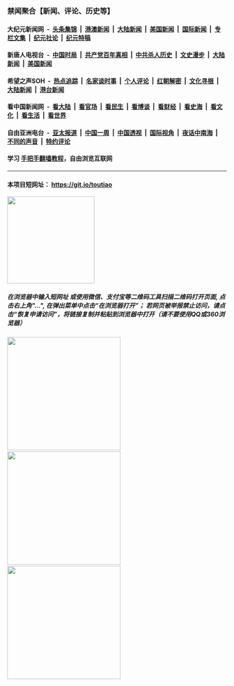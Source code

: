 ### 禁闻聚合【新闻、评论、历史等】

#### 大纪元新闻网 &nbsp;-&nbsp; [头条集锦](indexes/E头条集锦.md?t=03041702) &nbsp;|&nbsp; [港澳新闻](indexes/E港澳新闻.md?t=03041702)  &nbsp;|&nbsp; [大陆新闻](indexes/E大陆新闻.md?t=03041702) &nbsp;|&nbsp; [美国新闻](indexes/E美国新闻.md?t=03041702) &nbsp;|&nbsp; [国际新闻](indexes/E国际新闻.md?t=03041702) &nbsp;|&nbsp; [专栏文集](indexes/E专栏文集.md?t=03041702) &nbsp;|&nbsp; [纪元社论](indexes/E纪元社论.md?t=03041702) &nbsp;|&nbsp; [纪元特稿](indexes/E纪元特稿.md?t=03041702) 

#### 新唐人电视台 &nbsp;-&nbsp; [中国时局](indexes/N中国时局.md?t=03041702) &nbsp;|&nbsp; [共产党百年真相](indexes/N共产党百年真相.md?t=03041702) &nbsp;|&nbsp; [中共杀人历史](indexes/N中共杀人历史.md?t=03041702) &nbsp;|&nbsp; [文史漫步](indexes/N文史漫步.md?t=03041702) &nbsp;|&nbsp; [大陆新闻](indexes/N大陆新闻.md?t=03041702) &nbsp;|&nbsp; [美国新闻](indexes/N美国新闻.md?t=03041702)

#### 希望之声SOH &nbsp;-&nbsp; [热点追踪](indexes/H热点追踪.md?t=03041702) &nbsp;|&nbsp; [名家谈时事](indexes/H名家谈时事.md?t=03041702) &nbsp;|&nbsp; [个人评论](indexes/H个人评论.md?t=03041702)  &nbsp;|&nbsp; [红朝解密](indexes/H红朝解密.md?t=03041702) &nbsp;|&nbsp; [文化寻根](indexes/H文化寻根.md?t=03041702) &nbsp;|&nbsp; [大陆新闻](indexes/H大陆新闻.md?t=03041702) &nbsp;|&nbsp; [港台新闻](indexes/H港台新闻.md?t=03041702)

#### 看中国新闻网 &nbsp;-&nbsp; [看大陆](indexes/S看大陆.md?t=03041702) &nbsp;|&nbsp; [看官场](indexes/S看官场.md?t=03041702) &nbsp;|&nbsp; [看民生](indexes/S看民生.md?t=03041702)  &nbsp;|&nbsp; [看博谈](indexes/S看博谈.md?t=03041702) &nbsp;|&nbsp; [看财经](indexes/S看财经.md?t=03041702) &nbsp;|&nbsp; [看史海](indexes/S看史海.md?t=03041702) &nbsp;|&nbsp; [看文化](indexes/S看文化.md?t=03041702) &nbsp;|&nbsp; [看生活](indexes/S看生活.md?t=03041702) &nbsp;|&nbsp; [看世界](indexes/S看世界.md?t=03041702)

#### 自由亚洲电台 &nbsp;-&nbsp; [亚太报道](indexes/R亚太报道.md?t=03041702) &nbsp;|&nbsp; [中国一周](indexes/R中国一周.md?t=03041702) &nbsp;|&nbsp; [中国透视](indexes/R中国透视.md?t=03041702)  &nbsp;|&nbsp; [国际视角](indexes/R国际视角.md?t=03041702) &nbsp;|&nbsp; [夜话中南海](indexes/R夜话中南海.md?t=03041702) &nbsp;|&nbsp; [不同的声音](indexes/R不同的声音.md?t=03041702) &nbsp;|&nbsp; [特约评论](indexes/R特约评论.md?t=03041702)

#### 学习 [手把手翻墙教程](https://github.com/gfw-breaker/guides/wiki)，自由浏览互联网

----

#### 本项目短网址： https://git.io/toutiao
<img src="https://raw.githubusercontent.com/gfw-breaker/banned-news/master/scripts/img/qr.png" width="200px"/>  

##### 在浏览器中输入短网址 或使用微信、支付宝等二维码工具扫描二维码打开页面, 点击右上角"...", 在弹出菜单中点击“在浏览器打开”； 若网页被举报禁止访问，请点击“恢复申请访问”，将链接复制并粘贴到浏览器中打开（请不要使用QQ或360浏览器）

<img src="https://raw.githubusercontent.com/gfw-breaker/banned-news/master/scripts/img/1.png" width="260px"/> &nbsp; <img src="https://raw.githubusercontent.com/gfw-breaker/banned-news/master/scripts/img/2.png" width="260px"/> &nbsp; <img src="https://raw.githubusercontent.com/gfw-breaker/banned-news/master/scripts/img/3.png" width="260px"/>
